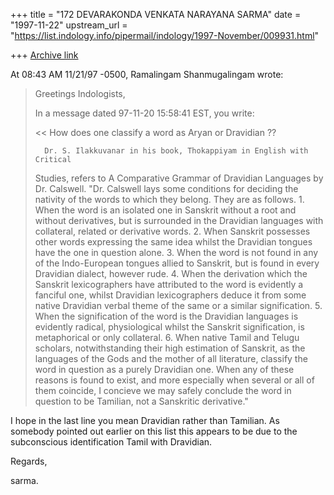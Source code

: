 +++
title = "172 DEVARAKONDA VENKATA NARAYANA SARMA"
date = "1997-11-22"
upstream_url = "https://list.indology.info/pipermail/indology/1997-November/009931.html"

+++
[Archive link](https://list.indology.info/pipermail/indology/1997-November/009931.html)

At 08:43 AM 11/21/97 -0500, Ramalingam Shanmugalingam wrote:
>Greetings Indologists,
>
>In a message dated 97-11-20 15:58:41 EST, you write:
>
><< How does one classify a word as Aryan or Dravidian ??
> >>
>
>       Dr. S. Ilakkuvanar in his book, Thokappiyam in English with Critical
>Studies, refers to A Comparative Grammar of Dravidian Languages by Dr.
>Calswell. "Dr. Calswell lays some conditions for deciding the nativity of the
>words to which they belong. They are as follows.
>      1. When the word is an isolated one in Sanskrit without a root and
>without derivatives, but is surrounded in the Dravidian languages with
>collateral, related or derivative words.
>       2. When Sanskrit possesses other words expressing the same idea whilst
>the Dravidian tongues have the one in question alone.
>       3. When the word is not found in any of the Indo-European tongues
>allied to Sanskrit, but is found in every Dravidian dialect, however rude.
>       4. When the derivation which the Sanskrit lexicographers have
>attributed to the word is evidently a fanciful one, whilst Dravidian
>lexicographers deduce it from some native Dravidian verbal theme of the same
>or a similar signification.
>       5. When the signification of the word is the Dravidian languages is
>evidently radical, physiological whilst the Sanskrit signification, is
>metaphorical or only collateral.
>       6. When native Tamil and Telugu scholars, notwithstanding their high
>estimation of Sanskrit, as the languages of the Gods and the mother of all
>literature, classify the word in question as a purely Dravidian one.
>       When any of these reasons is found to exist, and more especially when
>several or all of them coincide, I concieve we may safely conclude the word
>in question to be Tamilian, not a Sanskritic derivative."
>
>

I hope in the last line you mean Dravidian rather than Tamilian. As somebody
pointed out earlier on this list this appears to be due to the subconscious
identification Tamil with Dravidian.

Regards,

sarma.



